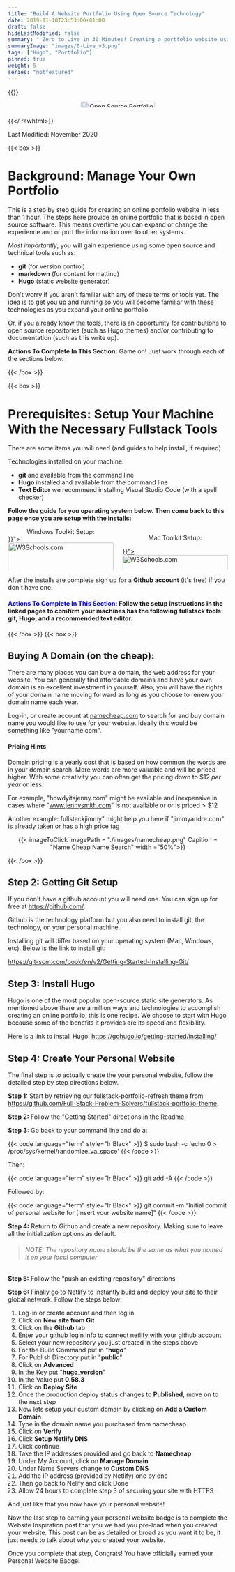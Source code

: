 ```yaml
---
title: "Build A Website Portfolio Using Open Source Technology"
date: 2019-11-18T23:53:00+01:00
draft: false
hideLastModified: false
summary: " Zero to Live in 30 Minutes! Creating a portfolio website using your own domain and Hugo."
summaryImage: "images/0-Live_v3.png"
tags: ["Hugo", "Portfolio"]
pinned: true
weight: 5
series: "notfeatured"
---
```


{{<rawhtml>}}
<div class="columns">
    <div class="column is-3"></div>
    <div class="column is-6">
       <center><img src="./images/personalWebsiteBadge.png" alt="Open Source Portfolio" style="width:80%">
    </div>
<div class="column is-3"></div>
</div>

{{</ rawhtml>}}



Last Modified: November 2020


{{< box >}}
# Background: Manage Your Own Portfolio

This is a step by step guide for creating an online portfolio website in less than 1 hour. The steps here provide an online portfolio that is based in open source software.  This means overtime you can expand or change the experience and or port the information over to other systems. 

*Most importantly*, you will gain experience using some open source and technical tools such as:

- **git**  (for version control)
- **markdown** (for content formatting)
- **Hugo**  (static website generator)

Don't worry if you aren't familiar with any of these terms or tools yet. The idea is to get you up and running so you will become familiar with these technologies as you expand your online portfolio. 

Or, if you already know the tools, there is an opportunity for contributions to open source repositories (such as Hugo themes) and/or contributing to documentation (such as this write up).


**Actions To Complete In This Section:** Game on! Just work through each of the sections below. 


{{< /box >}}

{{< box >}}

# Prerequisites: Setup Your Machine With the Necessary Fullstack Tools

There are some items you will need (and guides to help install, if required)

Technologies installed on your machine:

- **git** and available from the command line
- **Hugo** installed and available from the command line
- **Text Editor** we recommend installing Visual Studio Code (with a spell checker)


**Follow the guide for you operating system below. Then come back to this page once you are setup with the installs:**

<div class="columns">
    <div class="column is-half is-flex">
        <center>Windows Toolkit Setup:</center>
        <a href="{{< ref  "windowstoolkit" >}}"><img src="images/WindowToolkitBadge.png" alt="W3Schools.com" width="100%"></a></p>
    </div>
        <div class="column is-half is-flex">
        <p>
        <center>Mac Toolkit Setup:</center>
        <p>
        <a href="{{< ref  "windowstoolkit" >}}"><img src="images/WindowToolkitBadge.png" alt="W3Schools.com" width="100%"></a></p>
    </div>
</div>

After the installs are complete sign up for a **Github account** (it's free) if you don't have one.


#### <span style="color:blue">Actions To Complete In This Section:</span> Follow the setup instructions in the linked pages to comfirm your machines has the following fullstack tools: git, Hugo, and a recommended text editor.



{{< /box >}}
{{< box >}}
## Buying A Domain (on the cheap):

There are many places you can buy a domain, the web address for your website. You can generally find affordable domains and have your own domain is an excellent investment in yourself. Also, you will have the rights of your domain name moving forward as long as you choose to renew your domain name each year.

Log-in, or create account at  [namecheap.com](https://www.namecheap.com/) to search for and buy domain name you would like to use for your website. Ideally this would be something like "yourname.com".



#### Pricing Hints

Domain pricing is a yearly cost that is based on how common the words are in your domain search. More words are more valuable and will be priced higher. With some creativity you can often get the pricing down to $12 *per year* or less.

For example, "howdyitsjenny.com" might be available and inexpensive in cases where  "www.jennysmith.com" is not available or or is priced > $12

Another example: fullstackjimmy" might help you here if  "jimmyandre.com" is already taken or has a high price tag
 
<center>{{< imageToClick imagePath = "./images/namecheap.png" Capition = "Name Cheap Name Search"  width ="50%">}}</center>

{{< /box >}}

<a id="Talk"></a>
## Step 2: Getting Git Setup

If you don't have a github account you will need one. You can sign up for free at https://github.com/.

Github is the technology platform but you also need to install git, the technology, on your personal machine.

Installing git will differ based on your operating system (Mac, Windows, etc). Below is the link to install git:

https://git-scm.com/book/en/v2/Getting-Started-Installing-Git/

## Step 3: Install Hugo

Hugo is one of the most popular open-source static site generators. As mentioned above there are a million ways and technologies to accomplish creating an online portfolio, this is one recipe. We choose to start with Hugo because some of the benefits it provides are its speed and flexibility. 

Here is a link to install Hugo: https://gohugo.io/getting-started/installing/

## Step 4: Create Your Personal Website

The final step is to actually create the your personal website, follow the detailed step by step directions below.



**Step 1:** Start by retrieving our fullstack-portfolio-refresh theme from https://github.com/Full-Stack-Problem-Solvers/fullstack-portfolio-theme.

**Step 2:** Follow the "Getting Started" directions in the Readme.

**Step 3:** Go back to your command line and do a:

{{< code language="term" style="Ir Black" >}}
$ sudo bash -c 'echo 0 > /proc/sys/kernel/randomize_va_space'
{{< /code >}}

Then:

{{< code language="term" style="Ir Black" >}}
git add -A
{{< /code >}}

Followed by:

{{< code language="term" style="Ir Black" >}}
git commit -m “Initial commit of personal website for [Insert your website name]”
{{< /code >}}

**Step 4:** Return to Github and create a new repository. Making sure to leave all the initialization options as default.

> ###### *NOTE*: The repository name should be the same as what you named it on your local computer

**Step 5:** Follow the “push an existing repository" directions

**Step 6:** Finally go to Netlify to instantly build and deploy your site to their global network. Follow the steps below:

> 
1. Log-in or create account and then log in
2. Click on **New site from Git**
3. Click on the **Github** tab
4. Enter your github login info to connect netlify with your github account
5. Select your new repository you just created in the steps above
6. For the Build Command put in "**hugo**"
7. For Publish Directory put in "**public**"
8. Click on **Advanced**
9. In the Key put "**hugo_version**"
10. In the Value put **0.58.3**
11. Click on **Deploy Site**
12. Once the production deploy status changes to **Published**, move on to the next step
13. Now lets setup your custom domain by clicking on **Add a Custom Domain**
15. Type in the domain name you purchased from namecheap
16. Click on **Verify**
17. Click **Setup Netlify DNS**
18. Click continue
19. Take the IP addresses provided and go back to **Namecheap**
20. Under My Account, click on **Manage Domain**
21. Under Name Servers change to **Custom DNS**
22. Add the IP address (provided by Netlify) one by one
23. Then go back to Nelify and click Done
24. Allow 24 hours to complete step 3 of securing your site with  HTTPS

And just like that you now have your personal website!

Now the last step to earning your personal website badge is to complete the Website Inspiration post that you we had you pre-load when you created your website. This post can be as detailed or broad as you want it to be, it just needs to talk about why you created your website. 

Once you complete that step, Congrats! You have officially earned your Personal Website Badge!